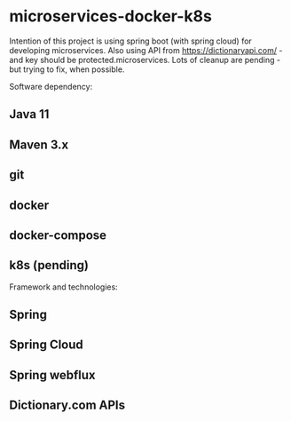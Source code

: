 # microservices-docker-k8s

Intention of this project is using spring boot (with spring cloud) for developing microservices. Also using API from https://dictionaryapi.com/ - and key should be protected.microservices. Lots of cleanup are pending - but trying to fix, when possible.

Software dependency:
## Java 11
## Maven 3.x
## git
## docker
## docker-compose
## k8s (pending)

Framework and technologies:
## Spring
## Spring Cloud
## Spring webflux
## Dictionary.com APIs
